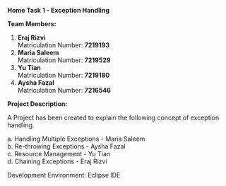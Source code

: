 **Home Task 1 - Exception Handling**

**Team Members:**
  1. **Eraj Rizvi**
     <br/> 
     Matriculation Number: **7219193**
     <br/> 
  3. **Maria Saleem**
     <br/>
     Matriculation Number: **7219529**
     <br/> 
  5. **Yu Tian**
     <br/>
     Matriculation Number: **7219180**
     <br/> 
  7. **Aysha Fazal**
      <br/> 
     Matriculation Number: **7216546**
     
**Project Description:** 

A Project has been created to explain the following concept of exception handling.

a. Handling Multiple Exceptions - Maria Saleem
<br/> 
b. Re-throwing Exceptions - Aysha Fazal
<br/> 
c. Resource Management - Yu Tian
<br/> 
d. Chaining Exceptions - Eraj Rizvi

Development Environment: Eclipse IDE
